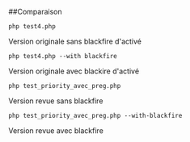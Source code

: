 ##Comparaison

    php test4.php

Version originale sans blackfire d'activé

    php test4.php --with blackfire

Version originale avec blackire d'activé

    php test_priority_avec_preg.php

Version revue sans blackfire

    php test_priority_avec_preg.php --with-blackfire

Version revue avec blackfire


